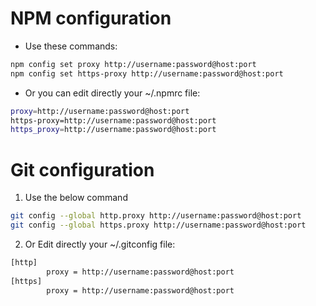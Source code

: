 
# NPM configuration
* Use these commands:
```bash
npm config set proxy http://username:password@host:port
npm config set https-proxy http://username:password@host:port
```
* Or you can edit directly your ~/.npmrc file:
```bash
proxy=http://username:password@host:port
https-proxy=http://username:password@host:port
https_proxy=http://username:password@host:port
```
# Git configuration
1. Use the below command
```bash
git config --global http.proxy http://username:password@host:port
git config --global https.proxy http://username:password@host:port
```
2. Or Edit directly your ~/.gitconfig file:
```bash
[http]
        proxy = http://username:password@host:port
[https]
        proxy = http://username:password@host:port
```
